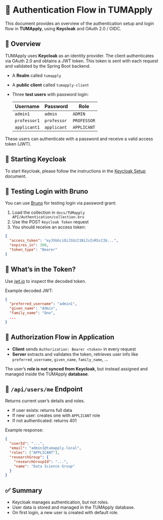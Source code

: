 # 🔐 Authentication Flow in TUMApply

This document provides an overview of the authentication setup and login flow in **TUMApply**, using **Keycloak** and
OAuth 2.0 / OIDC.

## 🔗 Overview

TUMApply uses **Keycloak** as an identity provider. The client authenticates via OAuth 2.0 and obtains a JWT token. This
token is sent with each request and validated by the Spring Boot backend.

- A **Realm** called `tumapply`
- A **public client** called `tumapply-client`
- Three **test users** with password login:

  | Username     | Password    | Role        |
  | ------------ | ----------- | ----------- |
  | `admin1`     | `admin`     | `ADMIN`     |
  | `professor1` | `professor` | `PROFESSOR` |
  | `applicant1` | `applicant` | `APPLICANT` |

These users can authenticate with a password and receive a valid access token (JWT).

## 🚀 Starting Keycloak

To start Keycloak, please follow the instructions in the [Keycloak Setup](keycloak-setup.md) document.

## 🧪 Testing Login with Bruno

You can use [Bruno](https://www.usebruno.com/) for testing login via password grant:

1. Load the collection in `docs/TUMapply API/Authentication/collection.bru`
2. Use the POST `Keycloak Token` request
3. You should receive an access token:

```json
{
  "access_token": "eyJhbGciOiJSUzI1NiIsInR5cCI6...",
  "expires_in": 300,
  "token_type": "Bearer"
}
```

## 🧠 What’s in the Token?

Use [jwt.io](https://jwt.io) to inspect the decoded token.

Example decoded JWT:

```json
{
  "preferred_username": "admin1",
  "given_name": "Admin",
  "family_name": "One",
  ...
}
```

## 🔐 Authorization Flow in Application

- **Client** sends `Authorization: Bearer <token>` in every request
- **Server** extracts and validates the token, retrieves user info like `preferred_username`, `given_name`,
  `family_name`, ...

The user’s **role is not synced from Keycloak**, but instead assigned and managed inside the TUMApply **database**.

## 👤 `/api/users/me` Endpoint

Returns current user’s details and roles.

- If user exists: returns full data
- If new user: creates one with `APPLICANT` role
- If not authenticated: returns 401

Example response:

```json
{
  "userId": "...",
  "email": "admin1@tumapply.local",
  "roles": ["APPLICANT"],
  "researchGroup": {
    "researchGroupId": "...",
    "name": "Data Science Group"
  }
}
```

## ✅ Summary

- Keycloak manages authentication, but not roles.
- User data is stored and managed in the TUMApply database.
- On first login, a new user is created with default role.
